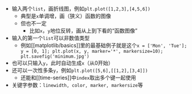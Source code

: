 - 输入两个`list`，画折线图，例如`plt.plot([1,2,3],[4,5,6])`
  - 典型是`x`单调增，画（狭义）函数的图像
  - 但也不一定
    - 比如`x`，`y`地位反转，画从上到下看的“函数图像”
- 输入的第一个`list`可以非数值类型
  - 例如[[matplotlib/basics]]里的最基础例子就是这个`x = ['Mon', 'Tue']; y = [0, 1]; plt.plot(x, y, marker='*', markersize=10); plt.savefig('minimum.jpg')`
- 也可以只输入`y`，此时自动生成`x`（从0开始）
- 还可以一次性多条`y`，例如`plt.plot([5,6],[[1,2],[3,4]])`
  - 还能和[[time-series]]中`index`取出多个键一起使用
- 关键字参数：`linewidth, color, marker, markersize`等
